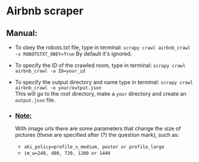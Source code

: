 # Airbnb scraper

## Manual:


- To obey the robots.txt file, type in terminal:
`scrapy crawl airbnb_crawl -s ROBOTSTXT_OBEY=True`
By default it's ignored.

- To specify the ID of the crawled room, type in terminal:
`scrapy crawl airbnb_crawl -a ID=your_id`

- To specify the output directory and name type in terminal: `scrapy crawl airbnb_crawl -o your/output.json`<br>This will go to the root directory, make a `your` directory and create an `output.json` file.

- ### <u>**Note:**</u> <br>
  With image urls there are some parameters that change the size of pictures
(these are specified after (?) the question mark), such as: 
  - `aki_policy=profile_x_medium, poster or profile_large`
  - `im_w=240, 480, 720, 1200 or 1440`
